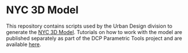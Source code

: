 # NYC 3D Model

This repository contains scripts used by the Urban Design division to generate the [NYC 3D Model](https://www1.nyc.gov/site/planning/data-maps/open-data/dwn-nyc-3d-model-download.page). Tutorials on how to work with the model are published separately as part of the DCP Parametric Tools project and are available [here](https://nycplanning.github.io/ud-parametric-tools/nycmodel/tutorials.html).
